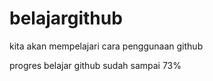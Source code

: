 # belajargithub
kita akan mempelajari cara penggunaan github

progres belajar github sudah sampai 73%
